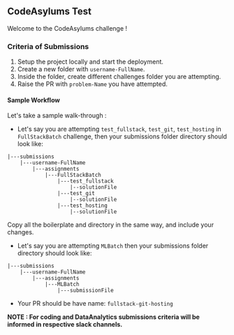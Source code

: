 ## CodeAsylums Test

Welcome to the CodeAsylums challenge !

### Criteria of Submissions

1. Setup the project locally and start the deployment.
2. Create a new folder with `username-FullName`.
3. Inside the folder, create different challenges folder you are attempting.
4. Raise the PR with `problem-Name` you have attempted.

#### Sample Workflow
Let's take a sample walk-through :

- Let's say you are attempting `test_fullstack`, `test_git`, `test_hosting` 
in `FullStackBatch` challenge, then your submissions folder directory should look like:

```
|---submissions
    |---username-FullName
        |---assignments
            |---FullStackBatch
                |---test_fullstack
                    |--solutionFile
                |---test_git
                    |--solutionFile
                |---test_hosting
                    |--solutionFile
```

Copy all the boilerplate and directory in the same way, and include your changes.

- Let's say you are attempting `MLBatch` then your submissions folder directory should look like:

```
|---submissions
    |---username-FullName
        |---assignments
            |---MLBatch
                |---submissionFile
```


- Your PR should be have name: 
`fullstack-git-hosting`



**NOTE : For coding and DataAnalytics submissions criteria will be informed in respective slack channels.** 

